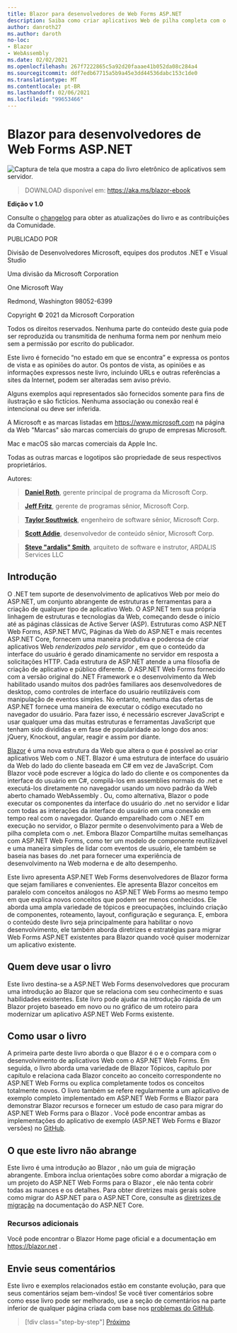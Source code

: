 ```yaml
---
title: Blazor para desenvolvedores de Web Forms ASP.NET
description: Saiba como criar aplicativos Web de pilha completa com o .NET usando Blazor o e o .NET Core de maneira simples e familiar.
author: danroth27
ms.author: daroth
no-loc:
- Blazor
- WebAssembly
ms.date: 02/02/2021
ms.openlocfilehash: 267f7222865c5a92d20faaae41b052da08c284a4
ms.sourcegitcommit: ddf7edb67715a5b9a45e3dd44536dabc153c1de0
ms.translationtype: MT
ms.contentlocale: pt-BR
ms.lasthandoff: 02/06/2021
ms.locfileid: "99653466"
---
```

# <a name="blazor-for-aspnet-web-forms-developers"></a>Blazor para desenvolvedores de Web Forms ASP.NET

![Captura de tela que mostra a capa do livro eletrônico de aplicativos sem servidor.](./media/index/blazor-for-aspnet-web-forms-developers.png)

> DOWNLOAD disponível em: <https://aka.ms/blazor-ebook>

**Edição v 1.0**

Consulte o [changelog](https://aka.ms/blazor-ebook-changelog) para obter as atualizações do livro e as contribuições da Comunidade.

PUBLICADO POR

Divisão de Desenvolvedores Microsoft, equipes dos produtos .NET e Visual Studio

Uma divisão da Microsoft Corporation

One Microsoft Way

Redmond, Washington 98052-6399

Copyright © 2021 da Microsoft Corporation

Todos os direitos reservados. Nenhuma parte do conteúdo deste guia pode ser reproduzida ou transmitida de nenhuma forma nem por nenhum meio sem a permissão por escrito do publicador.

Este livro é fornecido “no estado em que se encontra” e expressa os pontos de vista e as opiniões do autor. Os pontos de vista, as opiniões e as informações expressos neste livro, incluindo URLs e outras referências a sites da Internet, podem ser alteradas sem aviso prévio.

 Alguns exemplos aqui representados são fornecidos somente para fins de ilustração e são fictícios. Nenhuma associação ou conexão real é intencional ou deve ser inferida.

A Microsoft e as marcas listadas em <https://www.microsoft.com> na página da Web "Marcas" são marcas comerciais do grupo de empresas Microsoft.

Mac e macOS são marcas comerciais da Apple Inc.

Todas as outras marcas e logotipos são propriedade de seus respectivos proprietários.

Autores:

> **[Daniel Roth](https://github.com/danroth27)**, gerente principal de programa da Microsoft Corp.

> **[Jeff Fritz](https://github.com/csharpfritz)**, gerente de programas sênior, Microsoft Corp.

> **[Taylor Southwick](https://github.com/twsouthwick)**, engenheiro de software sênior, Microsoft Corp.

> **[Scott Addie](https://github.com/scottaddie)**, desenvolvedor de conteúdo sênior, Microsoft Corp.

> **[Steve "ardalis" Smith](https://ardalis.com)**, arquiteto de software e instrutor, ARDALIS Services LLC

## <a name="introduction"></a>Introdução

O .NET tem suporte de desenvolvimento de aplicativos Web por meio do ASP.NET, um conjunto abrangente de estruturas e ferramentas para a criação de qualquer tipo de aplicativo Web. O ASP.NET tem sua própria linhagem de estruturas e tecnologias da Web, começando desde o início até as páginas clássicas de Active Server (ASP). Estruturas como ASP.NET Web Forms, ASP.NET MVC, Páginas da Web do ASP.NET e mais recentes ASP.NET Core, fornecem uma maneira produtiva e poderosa de criar aplicativos Web *renderizados pelo servidor* , em que o conteúdo da interface do usuário é gerado dinamicamente no servidor em resposta a solicitações HTTP. Cada estrutura de ASP.NET atende a uma filosofia de criação de aplicativo e público diferente. O ASP.NET Web Forms fornecido com a versão original do .NET Framework e o desenvolvimento da Web habilitado usando muitos dos padrões familiares aos desenvolvedores de desktop, como controles de interface do usuário reutilizáveis com manipulação de eventos simples. No entanto, nenhuma das ofertas de ASP.NET fornece uma maneira de executar o código executado no navegador do usuário. Para fazer isso, é necessário escrever JavaScript e usar qualquer uma das muitas estruturas e ferramentas JavaScript que tenham sido divididas e em fase de popularidade ao longo dos anos: jQuery, Knockout, angular, reagir e assim por diante.

[Blazor](https://blazor.net) é uma nova estrutura da Web que altera o que é possível ao criar aplicativos Web com o .NET. Blazor é uma estrutura de interface do usuário da Web do lado do cliente baseada em C# em vez de JavaScript. Com Blazor você pode escrever a lógica do lado do cliente e os componentes da interface do usuário em C#, compilá-los em assemblies normais do .net e executá-los diretamente no navegador usando um novo padrão da Web aberto chamado WebAssembly . Ou, como alternativa, Blazor o pode executar os componentes da interface do usuário do .net no servidor e lidar com todas as interações da interface do usuário em uma conexão em tempo real com o navegador. Quando emparelhado com o .NET em execução no servidor, o Blazor permite o desenvolvimento para a Web de pilha completa com o .net. Embora Blazor Compartilhe muitas semelhanças com ASP.NET Web Forms, como ter um modelo de componente reutilizável e uma maneira simples de lidar com eventos de usuário, ele também se baseia nas bases do .net para fornecer uma experiência de desenvolvimento na Web moderna e de alto desempenho.

Este livro apresenta ASP.NET Web Forms desenvolvedores de Blazor forma que sejam familiares e convenientes. Ele apresenta Blazor conceitos em paralelo com conceitos análogos no ASP.NET Web Forms ao mesmo tempo em que explica novos conceitos que podem ser menos conhecidos. Ele aborda uma ampla variedade de tópicos e preocupações, incluindo criação de componentes, roteamento, layout, configuração e segurança. E, embora o conteúdo deste livro seja principalmente para habilitar o novo desenvolvimento, ele também aborda diretrizes e estratégias para migrar Web Forms ASP.NET existentes para Blazor quando você quiser modernizar um aplicativo existente.

## <a name="who-should-use-the-book"></a>Quem deve usar o livro

Este livro destina-se a ASP.NET Web Forms desenvolvedores que procuram uma introdução ao Blazor que se relaciona com seu conhecimento e suas habilidades existentes. Este livro pode ajudar na introdução rápida de um Blazor projeto baseado em novo ou no gráfico de um roteiro para modernizar um aplicativo ASP.NET Web Forms existente.

## <a name="how-to-use-the-book"></a>Como usar o livro

A primeira parte deste livro aborda o que Blazor é o e o compara com o desenvolvimento de aplicativos Web com o ASP.NET Web Forms. Em seguida, o livro aborda uma variedade de Blazor Tópicos, capítulo por capítulo e relaciona cada Blazor conceito ao conceito correspondente no ASP.NET Web Forms ou explica completamente todos os conceitos totalmente novos. O livro também se refere regularmente a um aplicativo de exemplo completo implementado em ASP.NET Web Forms e Blazor para demonstrar Blazor recursos e fornecer um estudo de caso para migrar do ASP.NET Web Forms para o Blazor . Você pode encontrar ambas as implementações do aplicativo de exemplo (ASP.NET Web Forms e Blazor versões) no [GitHub](https://github.com/dotnet-architecture/eshoponblazor).

## <a name="what-this-book-doesnt-cover"></a>O que este livro não abrange

Este livro é uma introdução ao Blazor , não um guia de migração abrangente. Embora inclua orientações sobre como abordar a migração de um projeto do ASP.NET Web Forms para o Blazor , ele não tenta cobrir todas as nuances e os detalhes. Para obter diretrizes mais gerais sobre como migrar do ASP.NET para o ASP.NET Core, consulte as [diretrizes de migração](/aspnet/core/migration/proper-to-2x/) na documentação do ASP.NET Core.

### <a name="additional-resources"></a>Recursos adicionais

Você pode encontrar o Blazor Home page oficial e a documentação em <https://blazor.net> .

## <a name="send-your-feedback"></a>Envie seus comentários

Este livro e exemplos relacionados estão em constante evolução, para que seus comentários sejam bem-vindos! Se você tiver comentários sobre como esse livro pode ser melhorado, use a seção de comentários na parte inferior de qualquer página criada com base nos [problemas do GitHub](https://github.com/dotnet/docs/issues).

>[!div class="step-by-step"]
>[Próximo](introduction.md)
